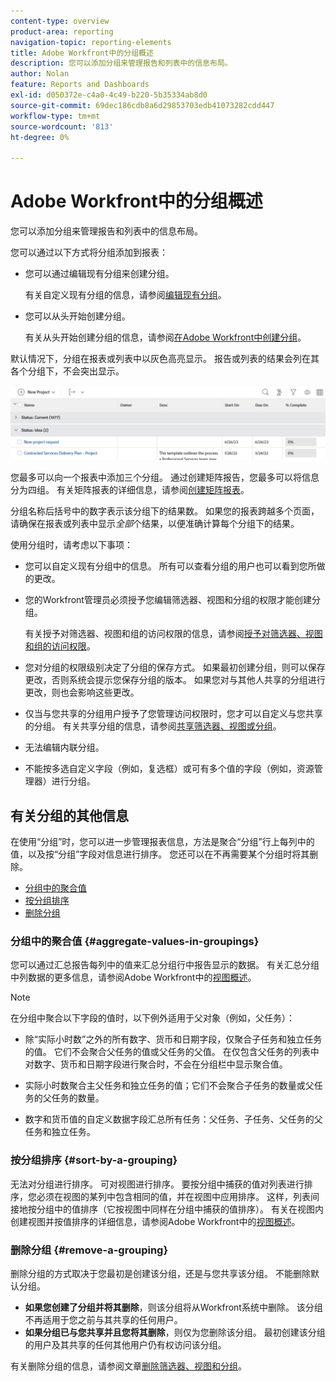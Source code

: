 ```yaml
---
content-type: overview
product-area: reporting
navigation-topic: reporting-elements
title: Adobe Workfront中的分组概述
description: 您可以添加分组来管理报告和列表中的信息布局。
author: Nolan
feature: Reports and Dashboards
exl-id: d050372e-c4a0-4c49-b220-5b35334ab8d0
source-git-commit: 69dec186cdb8a6d29853703edb41073282cdd447
workflow-type: tm+mt
source-wordcount: '813'
ht-degree: 0%

---
```


# Adobe Workfront中的分组概述

<!-- Audited: 11/2024 -->

<!--(NOTE: This article was supposed to be replaced by "Groupings overview", but decided to keep this here because this is linked in too many places. "Create groupings" and "Edit existing groupings" have been added also (with videos) to replace portions of the old content here.)-->

您可以添加分组来管理报告和列表中的信息布局。

您可以通过以下方式将分组添加到报表：

* 您可以通过编辑现有分组来创建分组。

  有关自定义现有分组的信息，请参阅[编辑现有分组](../../../reports-and-dashboards/reports/reporting-elements/edit-existing-groupings.md)。

* 您可以从头开始创建分组。

  有关从头开始创建分组的信息，请参阅[在Adobe Workfront中创建分组](../../../reports-and-dashboards/reports/reporting-elements/create-groupings.md)。

默认情况下，分组在报表或列表中以灰色高亮显示。 报告或列表的结果会列在其各个分组下，不会突出显示。

![分组示例](assets/grouping-example-blue.png)

您最多可以向一个报表中添加三个分组。 通过创建矩阵报告，您最多可以将信息分为四组。 有关矩阵报表的详细信息，请参阅[创建矩阵报表](../../../reports-and-dashboards/reports/creating-and-managing-reports/create-matrix-report.md)。

分组名称后括号中的数字表示该分组下的结果数。 如果您的报表跨越多个页面，请确保在报表或列表中显示&#x200B;*全部*&#x200B;个结果，以便准确计算每个分组下的结果。

使用分组时，请考虑以下事项：

* 您可以自定义现有分组中的信息。 所有可以查看分组的用户也可以看到您所做的更改。
* 您的Workfront管理员必须授予您编辑筛选器、视图和分组的权限才能创建分组。

  有关授予对筛选器、视图和组的访问权限的信息，请参阅[授予对筛选器、视图和组的访问权限](../../../administration-and-setup/add-users/configure-and-grant-access/grant-access-fvg.md)。

* 您对分组的权限级别决定了分组的保存方式。 如果最初创建分组，则可以保存更改，否则系统会提示您保存分组的版本。 如果您对与其他人共享的分组进行更改，则也会影响这些更改。
* 仅当与您共享的分组用户授予了您管理访问权限时，您才可以自定义与您共享的分组。 有关共享分组的信息，请参阅[共享筛选器、视图或分组](../../../reports-and-dashboards/reports/reporting-elements/share-filter-view-grouping.md)。
* 无法编辑内联分组。
* 不能按多选自定义字段（例如，复选框）或可有多个值的字段（例如，资源管理器）进行分组。

## 有关分组的其他信息

在使用“分组”时，您可以进一步管理报表信息，方法是聚合“分组”行上每列中的值，以及按“分组”字段对信息进行排序。 您还可以在不再需要某个分组时将其删除。

* [分组中的聚合值](#aggregate-values-in-groupings)
* [按分组排序](#sort-by-a-grouping)
* [删除分组](#remove-a-grouping)

### 分组中的聚合值 {#aggregate-values-in-groupings}

您可以通过汇总报告每列中的值来汇总分组行中报告显示的数据。 有关汇总分组中列数据的更多信息，请参阅Adobe Workfront中的[视图概述](../../../reports-and-dashboards/reports/reporting-elements/views-overview.md)。


>[!NOTE]
>
>在分组中聚合以下字段的值时，以下例外适用于父对象（例如，父任务）：
>
>* 除“实际小时数”之外的所有数字、货币和日期字段，仅聚合子任务和独立任务的值。 它们不会聚合父任务的值或父任务的父值。 在仅包含父任务的列表中对数字、货币和日期字段进行聚合时，不会在分组栏中显示聚合值。
>
>* 实际小时数聚合主父任务和独立任务的值；它们不会聚合子任务的数量或父任务的父任务的数量。<!--Examples of Actual hours include Planned/Actual Labor Cost, Planned/Actual Expense Cost, Planned/Actual Cost, and Planned Hours.-->
>
>* 数字和货币值的自定义数据字段汇总所有任务：父任务、子任务、父任务的父任务和独立任务。


### 按分组排序 {#sort-by-a-grouping}

无法对分组进行排序。 可对视图进行排序。 要按分组中捕获的值对列表进行排序，您必须在视图的某列中包含相同的值，并在视图中应用排序。 这样，列表间接地按分组中的值排序（它按视图中同样在分组中捕获的值排序）。 有关在视图内创建视图并按值排序的详细信息，请参阅Adobe Workfront中的[视图概述](../../../reports-and-dashboards/reports/reporting-elements/views-overview.md)。

### 删除分组 {#remove-a-grouping}

删除分组的方式取决于您最初是创建该分组，还是与您共享该分组。 不能删除默认分组。

* **如果您创建了分组并将其删除**，则该分组将从Workfront系统中删除。 该分组不再适用于您之前与其共享的任何用户。
* **如果分组已与您共享并且您将其删除**，则仅为您删除该分组。 最初创建该分组的用户及其共享的任何其他用户仍有权访问该分组。

有关删除分组的信息，请参阅文章[删除筛选器、视图和分组](../../../reports-and-dashboards/reports/reporting-elements/remove-filters-views-groupings.md)。


<!--Original note

The following exceptions apply for parent objects (for example, parent tasks) when you are aggregating values for the following fields in groupings:
All the number and currency fields except Actual Hours (for example, Planned/ Actual Labor Cost, Planned/ Actual Expense Cost, Planned/ Actual Cost, Planned Hours) aggregate only the values for the children tasks, and standalone tasks. They do not aggregate the values for the parent tasks or parents of parents.
Actual Hours aggregate the values for the main parent and the standalone tasks; they do not aggregate the numbers for the parents of parent tasks or the children tasks.
Custom data fields for number and currency values aggregate all tasks: parents, children, parents of parents, and standalone tasks.

-->